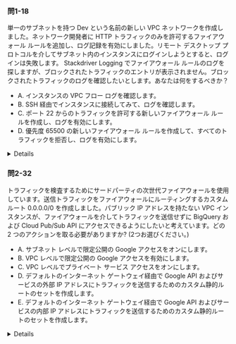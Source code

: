 ### 問1-18
単一のサブネットを持つ Dev という名前の新しい VPC ネットワークを作成しました。ネットワーク開発者に HTTP トラフィックのみを許可するファイアウォール ルールを追加し、ログ記録を有効にしました。リモート デスクトップ プロトコルを介してサブネット内のインスタンスにログインしようとすると、ログインは失敗します。 Stackdriver Logging でファイアウォール ルールのログを探しますが、ブロックされたトラフィックのエントリが表示されません。ブロックされたトラフィックのログを確認したいとします。あなたは何をするべきか？
* A. インスタンスの VPC フロー ログを確認します。
* B. SSH 経由でインスタンスに接続してみて、ログを確認します。
* C. ポート 22 からのトラフィックを許可する新しいファイアウォール ルールを作成し、ログを有効にします。
* D. 優先度 65500 の新しいファイアウォール ルールを作成して、すべてのトラフィックを拒否し、ログを有効にします。
<details><div><pre style="line-height: 1.2;">
A. インスタンスの VPC フロー ログを確認します。 これが最も適切な選択肢です。

* 理由：
    * VPC フローログ: VPC 内のネットワークトラフィックに関する詳細な情報を提供します。ファイアウォールで許可または拒否されたトラフィック、ソース/宛先IPアドレス、ポート、プロトコルなど、多岐にわたる情報がログとして記録されます。
    * ファイアウォールログ: ファイアウォールルールそのものの適用状況やエラーログなどが主であり、必ずしも個々のパケットの許可/拒否状況が詳細に記録されるとは限りません。
    * リモートデスクトップ: 一般的にTCPポート3389を使用します。HTTPトラフィックのみを許可しているため、このポートに対するトラフィックは当然ブロックされます。
    * ログが見つからない理由: ファイアウォールログでは、意図したとおりにHTTPトラフィックのみが許可されているという結果しか表示されない可能性があります。
* B. SSH 経由でインスタンスに接続してみて、ログを確認します: SSHは別のプロトコルを使用するため、問題解決には繋がりません。
* C. ポート22からトラフィックを許可する新しいファイアウォールルールを作成し、ログを有効にします: 問題解決にはつながりますが、HTTPトラフィックのみを許可するという当初の目的から外れてしまいます。
* D. 優先度65500の新しいファイアウォールルールを作成して、すべてのトラフィックを拒否し、ログを有効にします: すべてのトラフィックを拒否してしまうため、問題解決には繋がりません。また、ネットワークが利用できなくなる可能性があります。
</pre></div></details>

### 問2-32
トラフィックを検査するためにサードパーティの次世代ファイアウォールを使用しています。送信トラフィックをファイアウォールにルーティングするカスタム ルート 0.0.0.0/0 を作成しました。パブリック IP アドレスを持たない VPC インスタンスが、ファイアウォールを介してトラフィックを送信せずに BigQuery および Cloud Pub/Sub API にアクセスできるようにしたいと考えています。どの 2 つのアクションを取る必要がありますか? (2つお選びください。)
* A. サブネット レベルで限定公開の Google アクセスをオンにします。
* B. VPC レベルで限定公開の Google アクセスを有効にします。
* C. VPC レベルでプライベート サービス アクセスをオンにします。
* D. デフォルトのインターネット ゲートウェイ経由で Google API およびサービスの外部 IP アドレスにトラフィックを送信するためのカスタム静的ルートのセットを作成します。
* E. デフォルトのインターネット ゲートウェイ経由で Google API およびサービスの内部 IP アドレスにトラフィックを送信するためのカスタム静的ルートのセットを作成します。
<details><div><pre style="line-height: 1.2;">
C,E

* A. サブネット内のインスタンスがGoogleサービスにアクセスできるようになりますが、VPC全体の制御が難しくなります。
* B. VPC内のすべてのインスタンスがGoogleサービスにアクセスできるようになりますが、ファイアウォールを経由せずに直接アクセスできるようになるわけではありません。
* C. VPC内のインスタンスが、プライベートIPアドレスを使用してGoogleサービスに直接アクセスできるようになります。ファイアウォールを経由せずにアクセスするため、パフォーマンスが向上し、セキュリティも強化されます。
* D. Googleサービスの外部IPアドレスは頻繁に変更されるため、この方法は推奨されません。
* E. Googleサービスの内部IPアドレスは比較的安定しており、この方法を使用することで、ファイアウォールを経由せずにGoogleサービスにアクセスできます。
</pre></div></details>
